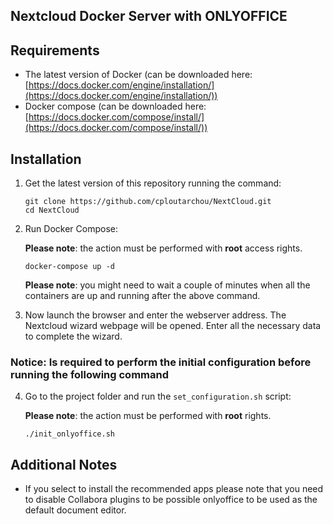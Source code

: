 ##  Nextcloud Docker Server with ONLYOFFICE 

## Requirements

* The latest version of Docker (can be downloaded here: [https://docs.docker.com/engine/installation/](https://docs.docker.com/engine/installation/))
* Docker compose (can be downloaded here: [https://docs.docker.com/compose/install/](https://docs.docker.com/compose/install/))


## Installation

1. Get the latest version of this repository running the command:

    ```
    git clone https://github.com/cploutarchou/NextCloud.git
    cd NextCloud
    ```

2. Run Docker Compose:

   **Please note**: the action must be performed with **root** access rights.

    ```
    docker-compose up -d
    ```

   **Please note**: you might need to wait a couple of minutes when all the containers are up and running after the above command.

3. Now launch the browser and enter the webserver address. The Nextcloud wizard webpage will be opened. Enter all the necessary data to complete the wizard.

### Notice: Is required to perform the initial configuration before running the following command 

4. Go to the project folder and run the `set_configuration.sh` script:
   
   **Please note**: the action must be performed with **root** rights.
    ```
    ./init_onlyoffice.sh
    ```
## Additional Notes
* If you select to install the recommended apps please note that you need to disable Collabora plugins to 
be possible onlyoffice to be used as the default document editor. 